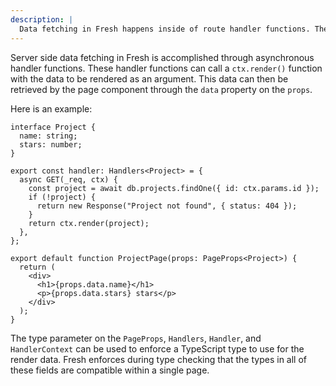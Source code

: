 ```yaml
---
description: |
  Data fetching in Fresh happens inside of route handler functions. These can pass route data to the page via page props.
---
```


Server side data fetching in Fresh is accomplished through asynchronous handler
functions. These handler functions can call a `ctx.render()` function with the
data to be rendered as an argument. This data can then be retrieved by the page
component through the `data` property on the `props`.

Here is an example:

```tsx { "title": "routes/projects/[id].tsx" }
interface Project {
  name: string;
  stars: number;
}

export const handler: Handlers<Project> = {
  async GET(_req, ctx) {
    const project = await db.projects.findOne({ id: ctx.params.id });
    if (!project) {
      return new Response("Project not found", { status: 404 });
    }
    return ctx.render(project);
  },
};

export default function ProjectPage(props: PageProps<Project>) {
  return (
    <div>
      <h1>{props.data.name}</h1>
      <p>{props.data.stars} stars</p>
    </div>
  );
}
```

The type parameter on the `PageProps`, `Handlers`, `Handler`, and
`HandlerContext` can be used to enforce a TypeScript type to use for the render
data. Fresh enforces during type checking that the types in all of these fields
are compatible within a single page.

